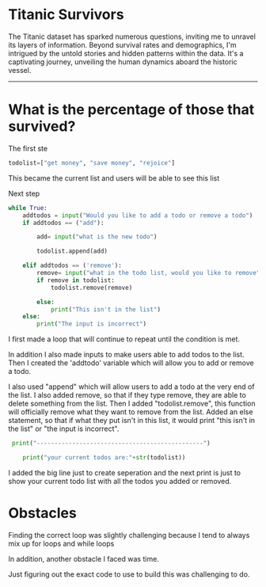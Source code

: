# Titanic Survivors 
The Titanic dataset has sparked numerous questions, inviting me to unravel its layers of information. Beyond survival rates and demographics, I'm intrigued by the untold stories and hidden patterns within the data. It's a captivating journey, unveiling the human dynamics aboard the historic vessel.  

---

# What is the percentage of those that survived?

The first ste
```python 
todolist=["get money", "save money", "rejoice"]
``` 
This became the current list and users will be able to see this list  

Next step 
```python 
while True:
    addtodos = input("Would you like to add a todo or remove a todo") 
    if addtodos == ("add"): 

        add= input("what is the new todo") 

        todolist.append(add) 

    elif addtodos == ('remove'): 
        remove= input("what in the todo list, would you like to remove") 
        if remove in todolist:  
            todolist.remove(remove)

        else: 
            print("This isn't in the list")  
    else: 
        print("The input is incorrect")    
``` 
I first made a loop that will continue to repeat until the condition is met.

In addition I also made inputs to make users able to add todos to the list. Then I created the 'addtodo' variable which will allow you to add or remove a todo.

 I also used "append" which will allow users to add a todo at the very end of the list. I also added remove, so that if they type remove, they are able to delete something from the list. Then I added "todolist.remove", this function will officially remove what they want to remove from the list. Added an else statement, so that if what they put isn't in this list, it would print "this isn't in the list" or "the input is incorrect".  

```python 
 print("-----------------------------------------------") 

    print("your current todos are:"+str(todolist)) 
```
I added the big line just to create seperation and the next print is just to show your current todo list with all the todos you added or removed. 

# Obstacles  

Finding the correct loop was slightly challenging because I tend to always mix up for loops and while loops 

In addition, another obstacle I faced was time.

Just figuring out the exact code to use to build this was challenging to do.
